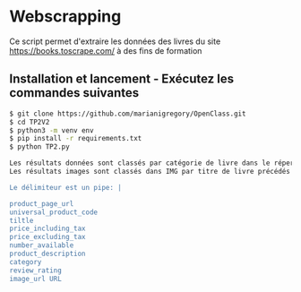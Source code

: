 # Webscrapping

Ce script permet d'extraire les données des livres du site https://books.toscrape.com/ 
à des fins de formation

## Installation et lancement - Exécutez les commandes suivantes

```bash
$ git clone https://github.com/marianigregory/OpenClass.git
$ cd TP2V2
$ python3 -m venv env
$ pip install -r requirements.txt
$ python TP2.py

Les résultats données sont classés par catégorie de livre dans le répertoire CSV: un fichier par catégorie.
Les résultats images sont classés dans IMG par titre de livre précédés d'un numero unique.

Le délimiteur est un pipe: |

product_page_url 
universal_product_code 
tiltle 
price_including_tax 
price_excluding_tax 
number_available 
product_description 
category 
review_rating 
image_url URL 
